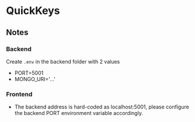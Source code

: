 # QuickKeys

## Notes

### Backend

Create `.env` in the backend folder with 2 values

-   PORT=5001
-   MONGO_URI='...'

### Frontend

-   The backend address is hard-coded as localhost:5001, please configure the backend PORT environment variable accordingly.
